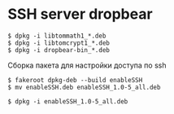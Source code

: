 # SSH server dropbear

```
$ dpkg -i libtommath1_*.deb
$ dpkg -i libtomcrypt1_*.deb
$ dpkg -i dropbear-bin_*.deb
```
Сборка пакета для настройки доступа по ssh
```
$ fakeroot dpkg-deb --build enableSSH
$ mv enableSSH.deb enableSSH_1.0-5_all.deb
```
```
$ dpkg -i enableSSH_1.0-5_all.deb
```

